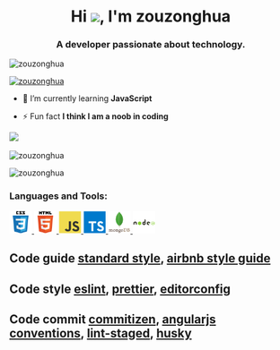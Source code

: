 
<h1 align="center">Hi <img src="https://raw.githubusercontent.com/MartinHeinz/MartinHeinz/master/wave.gif" width="30px">, I'm zouzonghua</h1>
<h3 align="center">A developer passionate about technology.</h3>


<p align="left"> <img src="https://komarev.com/ghpvc/?username=zouzonghua&label=Profile%20views&color=0e75b6&style=flat" alt="zouzonghua" /> </p>

<p width="100%" align="left"> <a href="https://github.com/ryo-ma/github-profile-trophy"><img  height="110" src="https://github-profile-trophy.vercel.app/?username=zouzonghua" alt="zouzonghua" /></a> </p>

- 🌱 I’m currently learning **JavaScript**

- ⚡ Fun fact **I think I am a noob in coding**


<p width="100%"  align="left"><img height="130"src="https://github-readme-stats.vercel.app/api?username=zouzonghua&count_private=true&include_all_commits=true&show_icons=true" /> </p>
<p width="100%"  align="left"><img height="130"  src="https://github-readme-streak-stats.herokuapp.com/?user=zouzonghua&" alt="zouzonghua"   /> </p>
<p width="100%"  align="left"><img  height="150" src="https://github-readme-stats.vercel.app/api/top-langs?username=zouzonghua&show_icons=true&locale=en&layout=compact" alt="zouzonghua" /></p>

<h3 align="left">Languages and Tools:</h3>
<p align="left"> <a href="https://www.w3schools.com/css/" target="_blank"> <img src="https://raw.githubusercontent.com/devicons/devicon/master/icons/css3/css3-original-wordmark.svg" alt="css3" width="40" height="40"/> </a> <a href="https://www.w3.org/html/" target="_blank"> <img src="https://raw.githubusercontent.com/devicons/devicon/master/icons/html5/html5-original-wordmark.svg" alt="html5" width="40" height="40"/> </a> <a href="https://developer.mozilla.org/en-US/docs/Web/JavaScript" target="_blank"> <img src="https://raw.githubusercontent.com/devicons/devicon/master/icons/javascript/javascript-original.svg" alt="javascript" width="40" height="40"/> </a>  <a href="https://www.typescriptlang.org/" target="_blank"> <img src="https://raw.githubusercontent.com/devicons/devicon/master/icons/typescript/typescript-original.svg" alt="typescript" width="40" height="40"/> </a> <a href="https://www.mongodb.com/" target="_blank"> <img src="https://raw.githubusercontent.com/devicons/devicon/master/icons/mongodb/mongodb-original-wordmark.svg" alt="mongodb" width="40" height="40"/> </a> <a href="https://nodejs.org" target="_blank"> <img src="https://raw.githubusercontent.com/devicons/devicon/master/icons/nodejs/nodejs-original-wordmark.svg" alt="nodejs" width="40" height="40"/> </a> </p>

## Code guide [standard style](https://github.com/standard/standard), [airbnb style guide](https://github.com/airbnb/javascript)
## Code style [eslint](https://github.com/eslint/eslint), [prettier](https://github.com/prettier/prettier), [editorconfig](https://github.com/editorconfig/editorconfig)
## Code commit [commitizen](https://github.com/commitizen/cz-cli), [angularjs conventions](https://docs.google.com/document/d/1QrDFcIiPjSLDn3EL15IJygNPiHORgU1_OOAqWjiDU5Y/edit#), [lint-staged](https://github.com/okonet/lint-staged), [husky](https://github.com/typicode/husky) 
